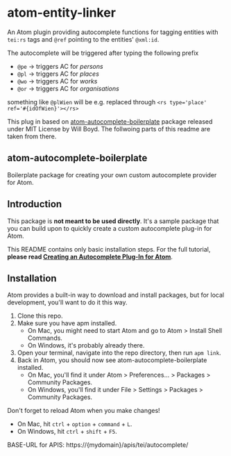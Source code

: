 # atom-entity-linker

An Atom plugin providing autocomplete functions for tagging entities with `tei:rs` tags and `@ref` pointing to the entities' `@xml:id`.

The autocomplete will be triggered after typing the following prefix

* `@pe` -> triggers AC for *persons*
* `@pl` -> triggers AC for *places*
* `@wo` -> triggers AC for *works*
* `@or` -> triggers AC for *organisations*

something like `@plWien` will be e.g. replaced through `<rs type='place' ref='#{idOfWien}'></rs>`

This plug in based on [atom-autocomplete-boilerplate](https://github.com/lonekorean/atom-autocomplete-boilerplate) package released under MIT License by Will Boyd. The follwoing parts of this readme are taken from there.

## atom-autocomplete-boilerplate

Boilerplate package for creating your own custom autocomplete provider for Atom.

## Introduction

This package is **not meant to be used directly**. It's a sample package that you can build upon to quickly create a custom autocomplete plug-in for Atom.

This README contains only basic installation steps. For the full tutorial, **please read [Creating an Autocomplete Plug-In for Atom](http://codersblock.com/blog/creating-an-autocomplete-plug-in-for-atom/)**.

## Installation

Atom provides a built-in way to download and install packages, but for local development, you'll want to do it this way.

1. Clone this repo.
2. Make sure you have apm installed.
    - On Mac, you might need to start Atom and go to Atom &gt; Install Shell Commands.
    - On Windows, it's probably already there.
3. Open your terminal, navigate into the repo directory, then run `apm link`.
4. Back in Atom, you should now see atom-autocomplete-boilerplate installed.
    - On Mac, you'll find it under Atom &gt; Preferences... &gt; Packages &gt; Community Packages.
    - On Windows, you'll find it under File &gt; Settings &gt; Packages &gt; Community Packages.

Don't forget to reload Atom when you make changes!
- On Mac, hit `ctrl` + `option` + `command` + `L`.
- On Windows, hit `ctrl` + `shift` + `F5`.


BASE-URL for APIS: https://{mydomain}/apis/tei/autocomplete/
